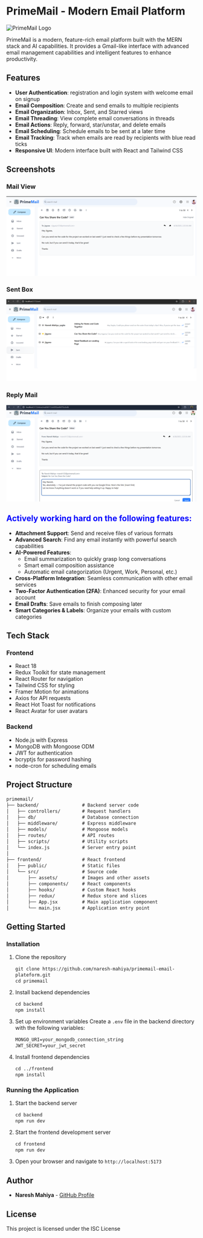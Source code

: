 # PrimeMail - Modern Email Platform

![PrimeMail Logo](https://via.placeholder.com/150x50?text=PrimeMail)

PrimeMail is a modern, feature-rich email platform built with the MERN stack and AI capabilities. It provides a Gmail-like interface with advanced email management capabilities and intelligent features to enhance productivity.

## Features

- **User Authentication**: registration and login system with welcome email on signup
- **Email Composition**: Create and send emails to multiple recipients
- **Email Organization**: Inbox, Sent, and Starred views
- **Email Threading**: View complete email conversations in threads
- **Email Actions**: Reply, forward, star/unstar, and delete emails
- **Email Scheduling**: Schedule emails to be sent at a later time
- **Email Tracking**: Track when emails are read by recipients with blue read ticks
- **Responsive UI**: Modern interface built with React and Tailwind CSS


## Screenshots

### Mail View
![Mail View](./screenshots/mail-view.png)

### Sent Box
![Sent Box](./screenshots/sentbox.png)

### Reply Mail
![Reply Mail](./screenshots/reply-mail.png)



## <span style="color:blue; font-weight:bold;">Actively working hard on the following features:</span>

- **Attachment Support**: Send and receive files of various formats
- **Advanced Search**: Find any email instantly with powerful search capabilities
- **AI-Powered Features**:
  - Email summarization to quickly grasp long conversations
  - Smart email composition assistance
  - Automatic email categorization (Urgent, Work, Personal, etc.)
- **Cross-Platform Integration**: Seamless communication with other email services
- **Two-Factor Authentication (2FA)**: Enhanced security for your email account
- **Email Drafts**: Save emails to finish composing later
- **Smart Categories & Labels**: Organize your emails with custom categories

## Tech Stack

### Frontend
- React 18
- Redux Toolkit for state management
- React Router for navigation
- Tailwind CSS for styling
- Framer Motion for animations
- Axios for API requests
- React Hot Toast for notifications
- React Avatar for user avatars

### Backend
- Node.js with Express
- MongoDB with Mongoose ODM
- JWT for authentication
- bcryptjs for password hashing
- node-cron for scheduling emails

## Project Structure

```
primemail/
├── backend/                # Backend server code
│   ├── controllers/        # Request handlers
│   ├── db/                 # Database connection
│   ├── middleware/         # Express middleware
│   ├── models/             # Mongoose models
│   ├── routes/             # API routes
│   ├── scripts/            # Utility scripts
│   └── index.js            # Server entry point
│
├── frontend/               # React frontend
│   ├── public/             # Static files
│   └── src/                # Source code
│       ├── assets/         # Images and other assets
│       ├── components/     # React components
│       ├── hooks/          # Custom React hooks
│       ├── redux/          # Redux store and slices
│       ├── App.jsx         # Main application component
│       └── main.jsx        # Application entry point
```

## Getting Started


### Installation

1. Clone the repository
   ```
   git clone https://github.com/naresh-mahiya/primemail-email-plateform.git
   cd primemail
   ```

2. Install backend dependencies
   ```
   cd backend
   npm install
   ```

3. Set up environment variables
   Create a `.env` file in the backend directory with the following variables:
   ```
   MONGO_URI=your_mongodb_connection_string
   JWT_SECRET=your_jwt_secret
   ```

4. Install frontend dependencies
   ```
   cd ../frontend
   npm install
   ```

### Running the Application

1. Start the backend server
   ```
   cd backend
   npm run dev
   ```

2. Start the frontend development server
   ```
   cd frontend
   npm run dev
   ```

3. Open your browser and navigate to `http://localhost:5173`



## Author

- **Naresh Mahiya** - [GitHub Profile](https://github.com/naresh-mahiya)

## License

This project is licensed under the ISC License

